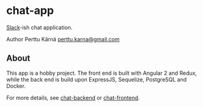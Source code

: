 # chat-app

[Slack](https://slack.com)-ish chat application.

Author Perttu Kärnä
perttu.karna@gmail.com

## About

This app is a hobby project. The front end is built with Angular 2 and Redux, while the back end is build upon ExpressJS, Sequelize, PostgreSQL and Docker.

For more details, see [chat-backend](chat-backend) or [chat-frontend](chat-frontend).
